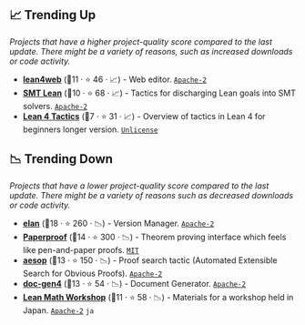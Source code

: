 ## 📈 Trending Up

_Projects that have a higher project-quality score compared to the last update. There might be a variety of reasons, such as increased downloads or code activity._

- <b><a href="https://live.lean-lang.org/">lean4web</a></b> (🥉11 · ⭐ 46 · 📈) - Web editor. <code><a href="http://bit.ly/3nYMfla">Apache-2</a></code>
- <b><a href="https://github.com/ufmg-smite/lean-smt">SMT Lean</a></b> (🥉10 · ⭐ 68 · 📈) - Tactics for discharging Lean goals into SMT solvers. <code><a href="http://bit.ly/3nYMfla">Apache-2</a></code>
- <b><a href="https://github.com/madvorak/lean4-tactics">Lean 4 Tactics</a></b> (🥈7 · ⭐ 31 · 📈) - Overview of tactics in Lean 4 for beginners longer version. <code><a href="http://bit.ly/3rvuUlR">Unlicense</a></code>

## 📉 Trending Down

_Projects that have a lower project-quality score compared to the last update. There might be a variety of reasons such as decreased downloads or code activity._

- <b><a href="https://github.com/leanprover/elan">elan</a></b> (🥈18 · ⭐ 260 · 📉) - Version Manager. <code><a href="http://bit.ly/3nYMfla">Apache-2</a></code>
- <b><a href="https://github.com/Paper-Proof/paperproof">Paperproof</a></b> (🥉14 · ⭐ 300 · 📉) - Theorem proving interface which feels like pen-and-paper proofs. <code><a href="http://bit.ly/34MBwT8">MIT</a></code>
- <b><a href="https://github.com/leanprover-community/aesop">aesop</a></b> (🥈13 · ⭐ 150 · 📉) - Proof search tactic (Automated Extensible Search for Obvious Proofs). <code><a href="http://bit.ly/3nYMfla">Apache-2</a></code>
- <b><a href="https://github.com/leanprover/doc-gen4">doc-gen4</a></b> (🥉13 · ⭐ 54 · 📉) - Document Generator. <code><a href="http://bit.ly/3nYMfla">Apache-2</a></code>
- <b><a href="https://github.com/yuma-mizuno/lean-math-workshop">Lean Math Workshop</a></b> (🥇11 · ⭐ 58 · 📉) - Materials for a workshop held in Japan. <code><a href="http://bit.ly/3nYMfla">Apache-2</a></code> <code>ja</code>
